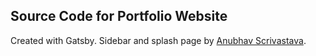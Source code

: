 ## Source Code for Portfolio Website

Created with Gatsby. Sidebar and splash page by [Anubhav Scrivastava](https://github.com/anubhavsrivastava/gatsby-starter-prologue).
